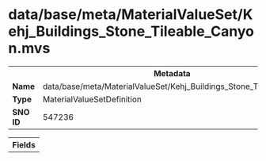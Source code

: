 <h1>data/base/meta/MaterialValueSet/Kehj_Buildings_Stone_Tileable_Canyon.mvs</h1><table><tr><th colspan="100%">Metadata</th></tr><tr><td><b>Name</b></td><td>data/base/meta/MaterialValueSet/Kehj_Buildings_Stone_Tileable_Canyon.mvs</td></tr><tr><td><b>Type</b></td><td>MaterialValueSetDefinition</td></tr><tr><td><b>SNO ID</b></td><td>547236</td></tr></table>

<table><tr><th colspan="100%">Fields</th></tr></table>

